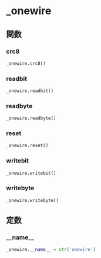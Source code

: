 # _onewire
## 関数
### crc8
```python
_onewire.crc8()
```
### readbit
```python
_onewire.readbit()
```
### readbyte
```python
_onewire.readbyte()
```
### reset
```python
_onewire.reset()
```
### writebit
```python
_onewire.writebit()
```
### writebyte
```python
_onewire.writebyte()
```
## 定数
### \_\_name\_\_
```python
_onewire.__name__ = str('onewire')
```
